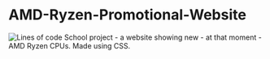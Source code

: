 # AMD-Ryzen-Promotional-Website
<img alt="Lines of code" src="https://img.shields.io/tokei/lines/github/karolstawowski/AMD-Ryzen-Promotional-Website">
School project - a website showing new - at that moment - AMD Ryzen CPUs. 
Made using CSS. 
